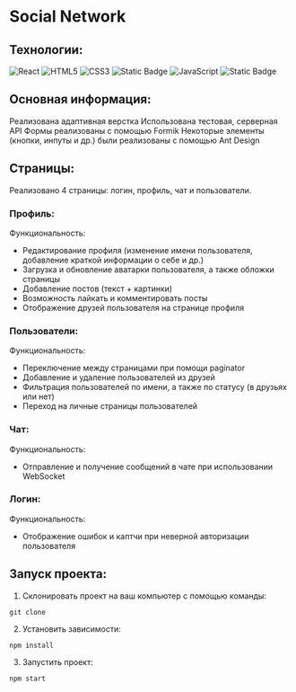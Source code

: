 # Social Network

## Технологии:
![React](https://img.shields.io/badge/-React-61daf8?logo=react&logoColor=black)
![HTML5](https://img.shields.io/badge/-HTML5-e34f26?logo=html5&logoColor=white)
![CSS3](https://img.shields.io/badge/-CSS3-1572b6?logo=css3&logoColor=white)
![Static Badge](https://img.shields.io/badge/TypeScript-%233178c6?style=flat&logo=typescript&logoColor=white)
![JavaScript](https://img.shields.io/badge/-JavaScript-f7df1e?logo=javaScript&logoColor=black)
![Static Badge](https://img.shields.io/badge/Redux-%23764abc?style=flat&logo=redux&logoColor=white)

## Основная информация:
Реализована адаптивная верстка
Использована тестовая, серверная API
Формы реализованы с помощью Formik
Некоторые элементы (кнопки, инпуты и др.) были реализованы с помощью Ant Design

## Страницы:
Реализовано 4 страницы: логин, профиль, чат и пользователи.

### Профиль:
Функциональность:
- Редактирование профиля (изменение имени пользователя, добавление краткой информации о себе и др.)
- Загрузка и обновление аватарки пользователя, а также обложки страницы
- Добавление постов (текст + картинки)
- Возможность лайкать и комментировать посты
- Отображение друзей пользователя на странице профиля

### Пользователи:
Функциональность:
- Переключение между страницами при помощи paginator
- Добавление и удаление пользователей из друзей
- Фильтрация пользователей по имени, а также по статусу (в друзьях или нет)
- Переход на личные страницы пользователей

### Чат:
Функциональность:
- Отправление и получение сообщений в чате при использовании WebSocket

### Логин:
Функциональность:
- Отображение ошибок и каптчи при неверной авторизации пользователя

## Запуск проекта:

1. Склонировать проект на ваш компьютер с помощью команды:
```
git clone
```
2. Установить зависимости:
```
npm install
```
3. Запустить проект:
```
npm start
```



